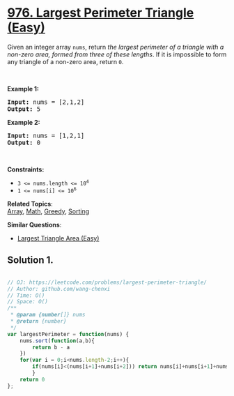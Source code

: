 # [976. Largest Perimeter Triangle (Easy)](https://leetcode.com/problems/largest-perimeter-triangle/)

<p>Given an integer array <code>nums</code>, return <em>the largest perimeter of a triangle with a non-zero area, formed from three of these lengths</em>. If it is impossible to form any triangle of a non-zero area, return <code>0</code>.</p>

<p>&nbsp;</p>
<p><strong class="example">Example 1:</strong></p>

<pre><strong>Input:</strong> nums = [2,1,2]
<strong>Output:</strong> 5
</pre>

<p><strong class="example">Example 2:</strong></p>

<pre><strong>Input:</strong> nums = [1,2,1]
<strong>Output:</strong> 0
</pre>

<p>&nbsp;</p>
<p><strong>Constraints:</strong></p>

<ul>
	<li><code>3 &lt;= nums.length &lt;= 10<sup>4</sup></code></li>
	<li><code>1 &lt;= nums[i] &lt;= 10<sup>6</sup></code></li>
</ul>


**Related Topics**:  
[Array](https://leetcode.com/tag/array/), [Math](https://leetcode.com/tag/math/), [Greedy](https://leetcode.com/tag/greedy/), [Sorting](https://leetcode.com/tag/sorting/)

**Similar Questions**:
* [Largest Triangle Area (Easy)](https://leetcode.com/problems/largest-triangle-area/)

## Solution 1.

```js

// OJ: https://leetcode.com/problems/largest-perimeter-triangle/
// Author: github.com/wang-chenxi
// Time: O()
// Space: O()
/**
 * @param {number[]} nums
 * @return {number}
 */
var largestPerimeter = function(nums) {
    nums.sort(function(a,b){
        return b - a
    })
    for(var i = 0;i<nums.length-2;i++){
        if(nums[i]<(nums[i+1]+nums[i+2])) return nums[i]+nums[i+1]+nums[i+2]
        }
    return 0
};

```
